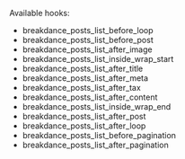Available hooks:

- breakdance_posts_list_before_loop
- breakdance_posts_list_before_post
- breakdance_posts_list_after_image
- breakdance_posts_list_inside_wrap_start
- breakdance_posts_list_after_title
- breakdance_posts_list_after_meta
- breakdance_posts_list_after_tax
- breakdance_posts_list_after_content
- breakdance_posts_list_inside_wrap_end
- breakdance_posts_list_after_post
- breakdance_posts_list_after_loop
- breakdance_posts_list_before_pagination
- breakdance_posts_list_after_pagination
